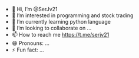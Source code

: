 - 👋 Hi, I’m @SerJv21
- 👀 I’m interested in programming and stock trading
- 🌱 I’m currently learning python language
- 💞️ I’m looking to collaborate on ...
- 📫 How to reach me https://t.me/serjv21
- 😄 Pronouns: ...
- ⚡ Fun fact: ...

<!---
SerJv21/SerJv21 is a ✨ special ✨ repository because its `README.md` (this file) appears on your GitHub profile.
You can click the Preview link to take a look at your changes.
--->
